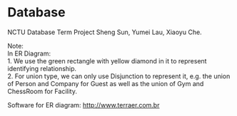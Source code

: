 # Database
NCTU Database Term Project
Sheng Sun, Yumei Lau, Xiaoyu Che.  

Note:  
    In ER Diagram:  
    1. We use the green rectangle with yellow diamond in it to represent identifying relationship.  
    2. For union type, we can only use Disjunction to represent it, e.g. the union of Person and Company for Guest as        well as the union of Gym and ChessRoom for Facility.  
    
    
  
Software for ER diagram: http://www.terraer.com.br  
